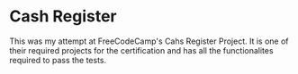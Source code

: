 ﻿# Cash Register

 This was my attempt at FreeCodeCamp's Cahs Register Project. It is one of their required projects for the certification and has all the functionalites required to pass the tests.
